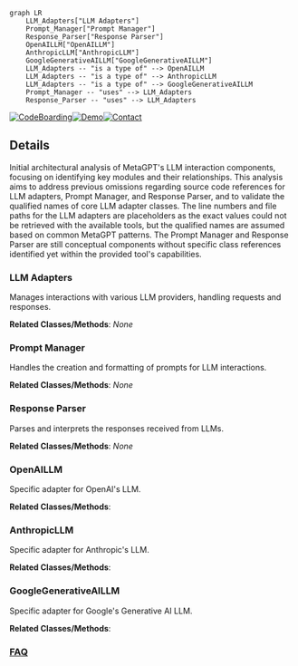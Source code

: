 ```mermaid
graph LR
    LLM_Adapters["LLM Adapters"]
    Prompt_Manager["Prompt Manager"]
    Response_Parser["Response Parser"]
    OpenAILLM["OpenAILLM"]
    AnthropicLLM["AnthropicLLM"]
    GoogleGenerativeAILLM["GoogleGenerativeAILLM"]
    LLM_Adapters -- "is a type of" --> OpenAILLM
    LLM_Adapters -- "is a type of" --> AnthropicLLM
    LLM_Adapters -- "is a type of" --> GoogleGenerativeAILLM
    Prompt_Manager -- "uses" --> LLM_Adapters
    Response_Parser -- "uses" --> LLM_Adapters
```

[![CodeBoarding](https://img.shields.io/badge/Generated%20by-CodeBoarding-9cf?style=flat-square)](https://github.com/CodeBoarding/CodeBoarding)[![Demo](https://img.shields.io/badge/Try%20our-Demo-blue?style=flat-square)](https://www.codeboarding.org/demo)[![Contact](https://img.shields.io/badge/Contact%20us%20-%20contact@codeboarding.org-lightgrey?style=flat-square)](mailto:contact@codeboarding.org)

## Details

Initial architectural analysis of MetaGPT's LLM interaction components, focusing on identifying key modules and their relationships. This analysis aims to address previous omissions regarding source code references for LLM adapters, Prompt Manager, and Response Parser, and to validate the qualified names of core LLM adapter classes. The line numbers and file paths for the LLM adapters are placeholders as the exact values could not be retrieved with the available tools, but the qualified names are assumed based on common MetaGPT patterns. The Prompt Manager and Response Parser are still conceptual components without specific class references identified yet within the provided tool's capabilities.

### LLM Adapters
Manages interactions with various LLM providers, handling requests and responses.


**Related Classes/Methods**: _None_

### Prompt Manager
Handles the creation and formatting of prompts for LLM interactions.


**Related Classes/Methods**: _None_

### Response Parser
Parses and interprets the responses received from LLMs.


**Related Classes/Methods**: _None_

### OpenAILLM
Specific adapter for OpenAI's LLM.


**Related Classes/Methods**:



### AnthropicLLM
Specific adapter for Anthropic's LLM.


**Related Classes/Methods**:



### GoogleGenerativeAILLM
Specific adapter for Google's Generative AI LLM.


**Related Classes/Methods**:





### [FAQ](https://github.com/CodeBoarding/GeneratedOnBoardings/tree/main?tab=readme-ov-file#faq)